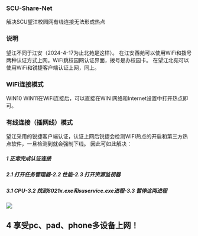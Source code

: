 ### SCU-Share-Net
解决SCU望江校园网有线连接无法形成热点
### 说明
望江不同于江安（2024-4-17为止北苑是这样）。
在江安西苑可以使用WiFi和拨号两种认证方式上网。WiFi跳校园网认证界面，拨号是办校园卡。
在望江北苑可以使用WiFi和锐捷客户端认证上网，同上。
### WiFi连接模式
WIN10 WIN11在WiFi连接后，可以直接在WIN 网络和Internet设置中打开热点即可。
### 有线连接（插网线）模式
望江采用的锐捷客户端认证，认证上网后锐捷会检测WIFI热点的开启和第三方热点软件，一旦检测到就会强制下线。
因此可如此解决：
##### 1 正常完成认证连接
##### 2.1 打开任务管理器-2.2 性能-2.3 打开资源监视器
##### 3.1 CPU-3.2 找到8021x.exe和suservice.exe进程-3.3 暂停这两进程
![](https://github.com/JessBobby/SCU-Share-Net/main/tree/1.jpg)  
## 4 享受pc、pad、phone多设备上网！
